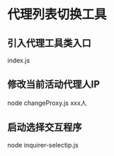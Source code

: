 # 代理列表切换工具
## 引入代理工具类入口
index.js
## 修改当前活动代理人IP
node changeProxy.js xxx人
## 启动选择交互程序
node inquirer-selectip.js